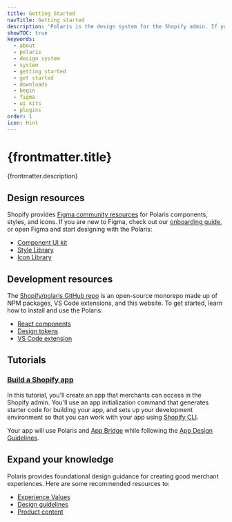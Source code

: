 ```yaml
---
title: Getting Started
navTitle: Getting started
description: 'Polaris is the design system for the Shopify admin. If you’re just starting out with Polaris, here’s a list of recommended resources and guidance to get you started.'
showTOC: true
keywords:
  - about
  - polaris
  - design system
  - system
  - getting started
  - get started
  - downloads
  - begin
  - figma
  - ui kits
  - plugins
order: 1
icon: Hint
---
```


# {frontmatter.title}

<Lede>{frontmatter.description}</Lede>

## Design resources

Shopify provides [Figma community resources](https://www.figma.com/@Shopify) for Polaris components, styles, and icons. If you are new to Figma, check out our [onboarding guide](https://www.figma.com/community/file/994263185745279952), or open Figma and start designing with the Polaris:

- [Component UI kit](https://www.figma.com/community/file/1293611962331823010/polaris-components)
- [Style Library](https://www.figma.com/community/file/1293614121185734569/polaris-styles)
- [Icon Library](https://www.figma.com/community/file/1293614863849914283/polaris-icons)

## Development resources

The [Shopify/polaris GitHub repo](https://github.com/Shopify/polaris) is an open-source monorepo made up of NPM packages, VS Code extensions, and this website. To get started, learn how to install and use the Polaris:

- [React components](https://github.com/Shopify/polaris/tree/main/polaris-react#using-the-react-components)
- [Design tokens](https://github.com/Shopify/polaris/tree/main/polaris-tokens#installation)
- [VS Code extension](/tools/polaris-for-vscode)

## Tutorials

### [Build a Shopify app](https://shopify.dev/apps/getting-started/create)

In this tutorial, you'll create an app that merchants can access in the Shopify admin. You'll use an app initialization command that generates starter code for building your app, and sets up your development environment so that you can work with your app using [Shopify CLI](https://shopify.dev/apps/tools/cli).

Your app will use Polaris and [App Bridge](https://shopify.dev/apps/tools/app-bridge) while following the [App Design Guidelines](https://shopify.dev/apps/design-guidelines).

## Expand your knowledge

Polaris provides foundational design guidance for creating good merchant experiences. Here are some recommended resources to:

- [Experience Values](/foundations/experience-values)
- [Design guidelines](/design)
- [Product content](/content/product-content)

